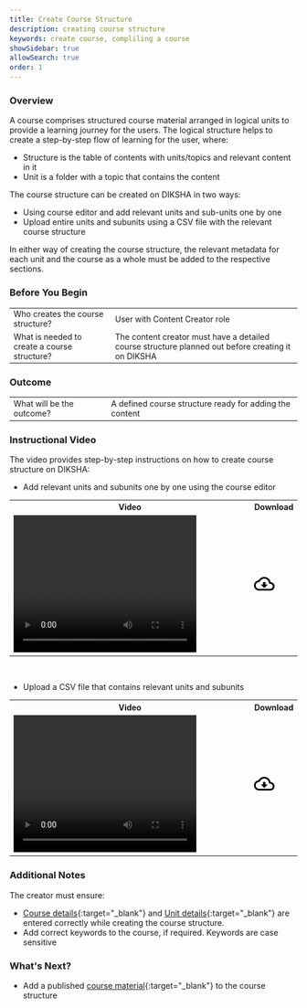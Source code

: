 ```yaml
---
title: Create Course Structure
description: creating course structure
keywords: create course, compliling a course
showSidebar: true
allowSearch: true
order: 1
---
```


### Overview

A course comprises structured course material arranged in logical units to provide a learning journey for the users. The logical structure helps to create a step-by-step flow of learning for the user, where:  

  - Structure is the table of contents with units/topics and relevant content in it
  - Unit is a folder with a topic that contains the content

The course structure can be created on DIKSHA in two ways:  

  - Using course editor and add relevant units and sub-units one by one 
  - Upload entire units and subunits using a CSV file with the relevant course structure 
  
In either way of creating the course structure, the relevant metadata for each unit and the course as a whole must be added to the respective sections.


### Before You Begin

<table>
  <tr><td>Who creates the course structure?</td>
   <td>User with Content Creator role</td>
  </tr>
  <tr><td>What is needed to create a course structure?</td>
  <td>The content creator must have a detailed course structure planned out before creating it on DIKSHA</td>
  </tr>
</table>


### Outcome

<table>
 <tr><td>What will be the outcome? </td>
  <td>A defined course structure ready for adding the content</td>
  </tr>
</table>
  

### Instructional Video

The video provides step-by-step instructions on how to create course structure on DIKSHA:

- Add relevant units and subunits one by one using the course editor

<table>
<tr>
   <th style="width:85%;">Video</th>
    <th style="width:15%;">Download</th>
  </tr>
  <tr>
    <td><video width="320" height="240" controls><source src="../video/course-structure-manually.mp4" type="video/mp4"></video></td>
    <td class="text-center"><a href="../video/course-structure-manually.mp4" download><img src="../../../assets/imgs/icons/outline_cloud_download.png"></a></td>
    </tr>
</table>

<br>

- Upload a CSV file that contains relevant units and subunits 

<table>
<tr>
   <th style="width:85%;">Video</th>
    <th style="width:15%;">Download</th>
  </tr>
  <tr>
    <td><video width="320" height="240" controls><source src="../video/create-course-using-csv.mp4" type="video/mp4"></video></td>
    <td class="text-center"><a href="../video/create-course-using-csv.mp4" download><img src="../../../assets/imgs/icons/outline_cloud_download.png"></a></td>
    </tr>
</table>


### Additional Notes

The creator must ensure:  

- [Course details](./add-course-details.html){:target="_blank"} and [Unit details](./add-course-details.html#unit-details){:target="_blank"} are entered correctly while creating the course structure.  
- Add correct keywords to the course, if required. Keywords are case sensitive 


### What's Next?

- Add a published [course material](./add-course-content.html){:target="_blank"} to the course structure

